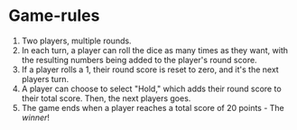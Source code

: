 <b>Game-rules</b>
=========
  1. Two players, multiple rounds.
  2. In each turn, a player can roll the dice as many times as they want, with the resulting numbers being added to the player's round score.
  3. If a player rolls a 1, their round score is reset to zero, and it's the next players turn.
  4. A player can choose to select "Hold," which adds their round score to their total score. Then, the next players goes.
  5. The game ends when a player reaches a total score of 20 points - The <i>winner</i>! 
  
